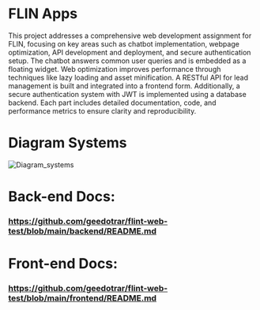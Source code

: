 # FLIN Apps
This project addresses a comprehensive web development assignment for FLIN, focusing on key areas such as chatbot implementation, webpage optimization, API development and deployment, and secure authentication setup. The chatbot answers common user queries and is embedded as a floating widget. Web optimization improves performance through techniques like lazy loading and asset minification. A RESTful API for lead management is built and integrated into a frontend form. Additionally, a secure authentication system with JWT is implemented using a database backend. Each part includes detailed documentation, code, and performance metrics to ensure clarity and reproducibility.



# Diagram Systems
![Diagram_systems](https://github.com/user-attachments/assets/ad20bb86-38b3-466e-b752-9bf690dde2d7)

# Back-end Docs: 
### https://github.com/geedotrar/flint-web-test/blob/main/backend/README.md
# Front-end Docs: 
### https://github.com/geedotrar/flint-web-test/blob/main/frontend/README.md
